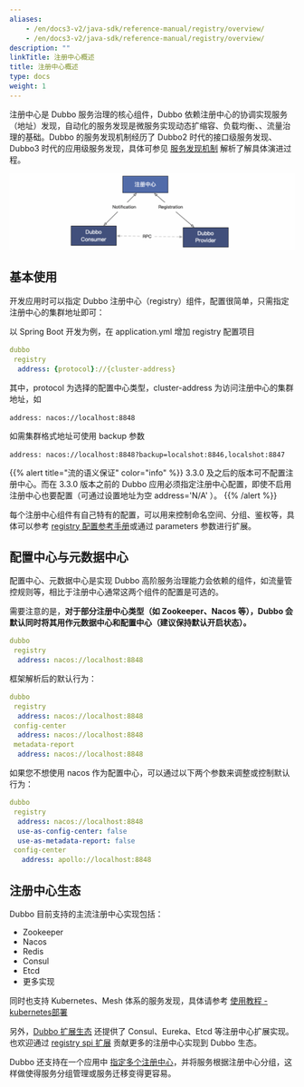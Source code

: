 ```yaml
---
aliases:
    - /en/docs3-v2/java-sdk/reference-manual/registry/overview/
    - /en/docs3-v2/java-sdk/reference-manual/registry/overview/
description: ""
linkTitle: 注册中心概述
title: 注册中心概述
type: docs
weight: 1
---
```



注册中心是 Dubbo 服务治理的核心组件，Dubbo 依赖注册中心的协调实现服务（地址）发现，自动化的服务发现是微服务实现动态扩缩容、负载均衡、、流量治理的基础。Dubbo 的服务发现机制经历了 Dubbo2 时代的接口级服务发现、Dubbo3 时代的应用级服务发现，具体可参见 [服务发现机制](/en/overview/mannual/java-sdk/concepts-and-architecture/service-discovery/) 解析了解具体演进过程。

![service-discovery](/imgs/v3/feature/service-discovery/arc.png)

## 基本使用
开发应用时可以指定 Dubbo 注册中心（registry）组件，配置很简单，只需指定注册中心的集群地址即可：

以 Spring Boot 开发为例，在 application.yml 增加 registry 配置项目

```yaml
dubbo
 registry
  address: {protocol}://{cluster-address}
```
其中，protocol 为选择的配置中心类型，cluster-address 为访问注册中心的集群地址，如

`address: nacos://localhost:8848`

如需集群格式地址可使用 backup 参数

`address: nacos://localhost:8848?backup=localshot:8846,localshot:8847`

{{% alert title="流的语义保证" color="info" %}}
3.3.0 及之后的版本可不配置注册中心。而在 3.3.0 版本之前的 Dubbo 应用必须指定注册中心配置，即使不启用注册中心也要配置（可通过设置地址为空 address='N/A' ）。
{{% /alert %}}

每个注册中心组件有自己特有的配置，可以用来控制命名空间、分组、鉴权等，具体可以参考 [registry 配置参考手册](/en/overview/mannual/java-sdk/reference-manual/config/properties/#registry)或通过 parameters 参数进行扩展。

## 配置中心与元数据中心
配置中心、元数据中心是实现 Dubbo 高阶服务治理能力会依赖的组件，如流量管控规则等，相比于注册中心通常这两个组件的配置是可选的。

需要注意的是，**对于部分注册中心类型（如 Zookeeper、Nacos 等），Dubbo 会默认同时将其用作元数据中心和配置中心（建议保持默认开启状态）。**

```yaml
dubbo
 registry
  address: nacos://localhost:8848
```

框架解析后的默认行为：

```yaml
dubbo
 registry
  address: nacos://localhost:8848
 config-center
  address: nacos://localhost:8848
 metadata-report
  address: nacos://localhost:8848
```

如果您不想使用 nacos 作为配置中心，可以通过以下两个参数来调整或控制默认行为：

```yaml
dubbo
 registry
  address: nacos://localhost:8848
  use-as-config-center: false
  use-as-metadata-report: false
 config-center
   address: apollo://localhost:8848
```

## 注册中心生态
Dubbo 目前支持的主流注册中心实现包括：
* Zookeeper
* Nacos
* Redis
* Consul
* Etcd
* 更多实现

同时也支持 Kubernetes、Mesh 体系的服务发现，具体请参考 [使用教程 - kubernetes部署](http://localhost:1313/zh-cn/overview/mannual/java-sdk/tasks/deploy/)

另外，[Dubbo 扩展生态](https://github.com/apache/dubbo-spi-extensions) 还提供了 Consul、Eureka、Etcd 等注册中心扩展实现。也欢迎通过 [registry spi 扩展](../../spi/) 贡献更多的注册中心实现到 Dubbo 生态。

Dubbo 还支持在一个应用中 [指定多个注册中心](../multiple-registry/)，并将服务根据注册中心分组，这样做使得服务分组管理或服务迁移变得更容易。
